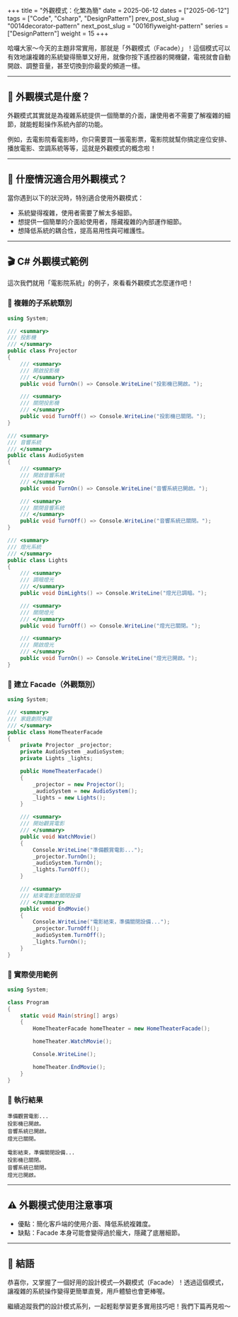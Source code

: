 +++
title = "外觀模式：化繁為簡"
date = 2025-06-12
dates = ["2025-06-12"]
tags = ["Code", "Csharp", "DesignPattern"]
prev_post_slug = "0014decorator-pattern"
next_post_slug = "0016flyweight-pattern"
series = ["DesignPattern"]
weight = 15
+++

哈囉大家～今天的主題非常實用，那就是「外觀模式（Facade）」！這個模式可以有效地讓複雜的系統變得簡單又好用，就像你按下遙控器的開機鍵，電視就會自動開啟、調整音量，甚至切換到你最愛的頻道一樣。

---

## 🌟 外觀模式是什麼？

外觀模式其實就是為複雜系統提供一個簡單的介面，讓使用者不需要了解複雜的細節，就能輕鬆操作系統內部的功能。

例如，去電影院看電影時，你只需要買一張電影票，電影院就幫你搞定座位安排、播放電影、空調系統等等，這就是外觀模式的概念啦！

---

## 🤔 什麼情況適合用外觀模式？

當你遇到以下的狀況時，特別適合使用外觀模式：

- 系統變得複雜，使用者需要了解太多細節。
- 想提供一個簡單的介面給使用者，隱藏複雜的內部運作細節。
- 想降低系統的耦合性，提高易用性與可維護性。

---

## 🎬 C# 外觀模式範例

這次我們就用「電影院系統」的例子，來看看外觀模式怎麼運作吧！

### 🎥 複雜的子系統類別

```csharp
using System;

/// <summary>
/// 投影機
/// </summary>
public class Projector
{
    /// <summary>
    /// 開啟投影機
    /// </summary>
    public void TurnOn() => Console.WriteLine("投影機已開啟。");

    /// <summary>
    /// 關閉投影機
    /// </summary>
    public void TurnOff() => Console.WriteLine("投影機已關閉。");
}

/// <summary>
/// 音響系統
/// </summary>
public class AudioSystem
{
    /// <summary>
    /// 開啟音響系統
    /// </summary>
    public void TurnOn() => Console.WriteLine("音響系統已開啟。");

    /// <summary>
    /// 關閉音響系統
    /// </summary>
    public void TurnOff() => Console.WriteLine("音響系統已關閉。");
}

/// <summary>
/// 燈光系統
/// </summary>
public class Lights
{
    /// <summary>
    /// 調暗燈光
    /// </summary>
    public void DimLights() => Console.WriteLine("燈光已調暗。");

    /// <summary>
    /// 關閉燈光
    /// </summary>
    public void TurnOff() => Console.WriteLine("燈光已關閉。");

    /// <summary>
    /// 開啟燈光
    /// </summary>
    public void TurnOn() => Console.WriteLine("燈光已開啟。");
}
```

### 🎫 建立 Facade（外觀類別）

```csharp
using System;

/// <summary>
/// 家庭劇院外觀
/// </summary>
public class HomeTheaterFacade
{
    private Projector _projector;
    private AudioSystem _audioSystem;
    private Lights _lights;

    public HomeTheaterFacade()
    {
        _projector = new Projector();
        _audioSystem = new AudioSystem();
        _lights = new Lights();
    }

    /// <summary>
    /// 開始觀賞電影
    /// </summary>
    public void WatchMovie()
    {
        Console.WriteLine("準備觀賞電影...");
        _projector.TurnOn();
        _audioSystem.TurnOn();
        _lights.TurnOff();
    }

    /// <summary>
    /// 結束電影並關閉設備
    /// </summary>
    public void EndMovie()
    {
        Console.WriteLine("電影結束，準備關閉設備...");
        _projector.TurnOff();
        _audioSystem.TurnOff();
        _lights.TurnOn();
    }
}
```

### 🚀 實際使用範例

```csharp
using System;

class Program
{
    static void Main(string[] args)
    {
        HomeTheaterFacade homeTheater = new HomeTheaterFacade();

        homeTheater.WatchMovie();

        Console.WriteLine();

        homeTheater.EndMovie();
    }
}
```

### 🎯 執行結果

```
準備觀賞電影...
投影機已開啟。
音響系統已開啟。
燈光已關閉。

電影結束，準備關閉設備...
投影機已關閉。
音響系統已關閉。
燈光已開啟。
```

---

## ⚠️ 外觀模式使用注意事項

- 優點：簡化客戶端的使用介面、降低系統複雜度。
- 缺點：Facade 本身可能會變得過於龐大，隱藏了底層細節。

---

## 🎉 結語

恭喜你，又掌握了一個好用的設計模式—外觀模式（Facade）！透過這個模式，讓複雜的系統操作變得更簡單直覺，用戶體驗也會更棒喔。

繼續追蹤我們的設計模式系列，一起輕鬆學習更多實用技巧吧！我們下篇再見啦～


